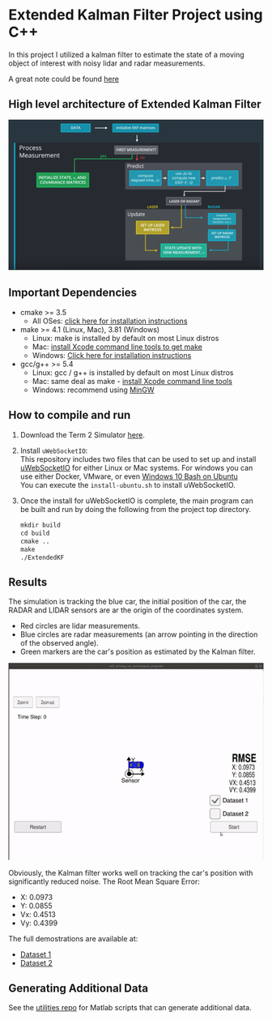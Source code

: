 # Extended Kalman Filter Project using C++

In this project I utilized a kalman filter to estimate the state of a moving object of interest with noisy lidar and radar measurements. 

A great note could be found [here](https://medium.com/intro-to-artificial-intelligence/extended-kalman-filter-simplified-udacitys-self-driving-car-nanodegree-46d952fce7a3)
## High level architecture of Extended Kalman Filter

![high level architecture](./Docs/High_level_architecture.png)

## Important Dependencies
* cmake >= 3.5
  * All OSes: [click here for installation instructions](https://cmake.org/install/)
* make >= 4.1 (Linux, Mac), 3.81 (Windows)
  * Linux: make is installed by default on most Linux distros
  * Mac: [install Xcode command line tools to get make](https://developer.apple.com/xcode/features/)
  * Windows: [Click here for installation instructions](http://gnuwin32.sourceforge.net/packages/make.htm)
* gcc/g++ >= 5.4
  * Linux: gcc / g++ is installed by default on most Linux distros
  * Mac: same deal as make - [install Xcode command line tools](https://developer.apple.com/xcode/features/)
  * Windows: recommend using [MinGW](http://www.mingw.org/)

## How to compile and run
1. Download the Term 2 Simulator [here](https://github.com/udacity/self-driving-car-sim/releases).
2. Install `uWebSocketIO`: <br>
This repository includes two files that can be used to set up and install [uWebSocketIO](https://github.com/uWebSockets/uWebSockets) 
for either Linux or Mac systems. For windows you can use either Docker, VMware, 
or even [Windows 10 Bash on Ubuntu](https://www.howtogeek.com/249966/how-to-install-and-use-the-linux-bash-shell-on-windows-10/)<br>
You can execute the `install-ubuntu.sh` to install uWebSocketIO.

3. Once the install for uWebSocketIO is complete, the main program can be built and run by doing the following from the project top directory.
    ```shell script
    mkdir build
    cd build
    cmake ..
    make
    ./ExtendedKF
    ```

## Results
The simulation is tracking the blue car, the initial position of the car, the RADAR and LIDAR sensors are ar the origin of the coordinates system.
- Red circles are lidar measurements.
- Blue circles are radar measurements (an arrow pointing in the direction of the observed angle).
- Green markers are the car's position as estimated by the Kalman filter. <br>

![Demo](./demo/dataset1.gif)

Obviously, the Kalman filter works well on tracking the car's position with significantly reduced noise.
The Root Mean Square Error:
- X: 0.0973
- Y: 0.0855
- Vx: 0.4513
- Vy: 0.4399

The full demostrations are available at:
- [Dataset 1](https://youtu.be/HbxQKSifevc)
- [Dataset 2](https://youtu.be/W-Kf2NG4tMw)

## Generating Additional Data
See the [utilities repo](https://github.com/udacity/CarND-Mercedes-SF-Utilities) for Matlab scripts that can generate additional data.
